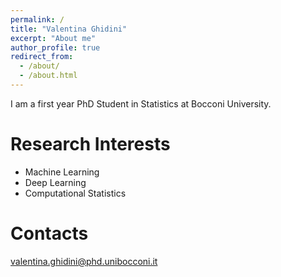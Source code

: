 ```yaml
---
permalink: /
title: "Valentina Ghidini"
excerpt: "About me"
author_profile: true
redirect_from: 
  - /about/
  - /about.html
---
```


I am a first year PhD Student in Statistics at Bocconi University.

Research Interests
======
* Machine Learning
* Deep Learning
* Computational Statistics

Contacts
=======

valentina.ghidini@phd.unibocconi.it

